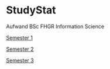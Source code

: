 # StudyStat

Aufwand BSc FHGR Information Science

[Semester 1](https://simon-mettler.github.io/studystat/semester1.html)

[Semester 2](https://simon-mettler.github.io/studystat/semester2.html)

[Semester 3](https://simon-mettler.github.io/studystat/semester3.html)
